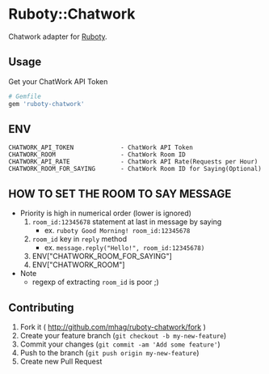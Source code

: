 # Ruboty::Chatwork

Chatwork adapter for [Ruboty](https://github.com/r7kamura/ruboty).

## Usage
Get your ChatWork API Token

``` ruby
# Gemfile
gem 'ruboty-chatwork'
```

## ENV

```
CHATWORK_API_TOKEN             - ChatWork API Token
CHATWORK_ROOM                  - ChatWork Room ID
CHATWORK_API_RATE              - ChatWork API Rate(Requests per Hour)
CHATWORK_ROOM_FOR_SAYING       - ChatWork Room ID for Saying(Optional)
```

## HOW TO SET THE ROOM TO SAY MESSAGE
- Priority is high in numerical order (lower is ignored)
    1. `room_id:12345678` statement at last in message by saying 
        - ex. `ruboty Good Morning! room_id:12345678` 
    2. `room_id` key in `reply` method
        - ex. `message.reply("Hello!", room_id:12345678)`
    3. ENV["CHATWORK_ROOM_FOR_SAYING"]
    4. ENV["CHATWORK_ROOM"]
- Note
    - regexp of extracting `room_id` is poor ;)

## Contributing

1. Fork it ( http://github.com/mhag/ruboty-chatwork/fork )
2. Create your feature branch (`git checkout -b my-new-feature`)
3. Commit your changes (`git commit -am 'Add some feature'`)
4. Push to the branch (`git push origin my-new-feature`)
5. Create new Pull Request
